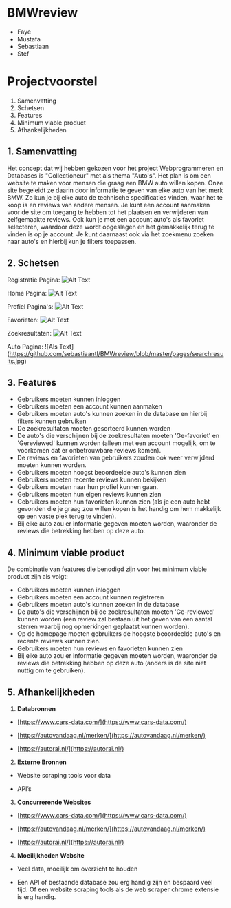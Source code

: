 # BMWreview
- Faye
- Mustafa
- Sebastiaan
- Stef

# Projectvoorstel
 1. Samenvatting
 2. Schetsen
 3. Features
 4. Minimum viable product
 5. Afhankelijkheden

##  1. Samenvatting
Het concept dat wij hebben gekozen voor het project Webprogrammeren en Databases is "Collectioneur" met als thema "Auto's". Het plan is om een website te maken voor mensen die graag een BMW auto willen kopen. Onze site begeleidt ze daarin door informatie te geven van elke auto van het merk BMW. Zo kun je bij elke auto de technische specificaties vinden, waar het te koop is en reviews van andere mensen. Je kunt een account aanmaken voor de site om toegang te hebben tot het plaatsen en verwijderen van zelfgemaakte reviews. Ook kun je met een account auto's als favoriet selecteren, waardoor deze wordt opgeslagen en het gemakkelijk terug te vinden is op je account. Je kunt daarnaast ook via het zoekmenu zoeken naar auto's en hierbij kun je filters toepassen.

 ## 2. Schetsen

 Registratie Pagina:
 ![Alt Text](https://github.com/sebastiaantl/BMWreview/blob/master/pages/registration%20page.jpg)

 Home Pagina:
 ![Alt Text](https://github.com/sebastiaantl/BMWreview/blob/master/pages/homepage.jpg)

 Profiel Pagina's:
 ![Alt Text](https://github.com/sebastiaantl/BMWreview/blob/master/pages/profile%20page.jpg)

 Favorieten:
 ![Alt Text](https://github.com/sebastiaantl/BMWreview/blob/master/pages/favourites%20page.jpg)

 Zoekresultaten:
 ![Alt Text](https://github.com/sebastiaantl/BMWreview/blob/master/pages/searchresults.jpg)

 Auto Pagina:
 ![Als Text] (https://github.com/sebastiaantl/BMWreview/blob/master/pages/searchresults.jpg)

 ## 3. Features

 - Gebruikers moeten kunnen inloggen
 - Gebruikers moeten een account kunnen aanmaken
 - Gebruikers moeten auto's kunnen zoeken in de database en hierbij filters kunnen gebruiken
 - De zoekresultaten moeten gesorteerd kunnen worden
 - De auto's die verschijnen bij de zoekresultaten moeten 'Ge-favoriet' en 'Gereviewed' kunnen worden (alleen met een account mogelijk, om te voorkomen dat er onbetrouwbare reviews komen).
 - De reviews en favorieten van gebruikers zouden ook weer verwijderd moeten kunnen worden.
 - Gebruikers moeten hoogst beoordeelde auto's kunnen zien
 - Gebruikers moeten recente reviews kunnen bekijken
 - Gebruikers moeten naar hun profiel kunnen gaan.
 - Gebruikers moeten hun eigen reviews kunnen zien
 - Gebruikers moeten hun favorieten kunnen zien (als je een auto hebt gevonden die je graag zou willen kopen is het handig om hem makkelijk op een vaste plek terug te vinden).
 - Bij elke auto zou er informatie gegeven moeten worden, waaronder de reviews die betrekking hebben op deze auto.

 ## 4. Minimum viable product
De combinatie van features die benodigd zijn voor het minimum viable product zijn als volgt:
 - Gebruikers moeten kunnen inloggen
 - Gebruikers moeten een account kunnen registreren
 - Gebruikers moeten auto's kunnen zoeken in de database
 - De auto's die verschijnen bij de zoekresultaten moeten 'Ge-reviewed' kunnen worden (een review zal bestaan uit het geven van een aantal sterren waarbij nog opmerkingen geplaatst kunnen worden).
 - Op de homepage moeten gebruikers de hoogste beoordeelde auto's en recente reviews kunnen zien.
 - Gebruikers moeten hun reviews en favorieten kunnen zien
 - Bij elke auto zou er informatie gegeven moeten worden, waaronder de reviews die betrekking hebben op deze auto (anders is de site niet nuttig om te gebruiken).


 ## 5. Afhankelijkheden


 1. **Databronnen**
 -   [https://www.cars-data.com/](https://www.cars-data.com/)

-   [https://autovandaag.nl/merken/](https://autovandaag.nl/merken/)

-   [https://autorai.nl/](https://autorai.nl/)
 2. **Externe Bronnen**
-   Website scraping tools voor data

-   API’s
 3. **Concurrerende Websites**
 -   [https://www.cars-data.com/](https://www.cars-data.com/)

-   [https://autovandaag.nl/merken/](https://autovandaag.nl/merken/)

-   [https://autorai.nl/](https://autorai.nl/)
 4. **Moeilijkheden Website**
 -   Veel data, moeilijk om overzicht te houden

-   Een API of bestaande database zou erg handig zijn en bespaard veel tijd. Of een website scraping tools als de web scraper chrome extensie is erg handig.

